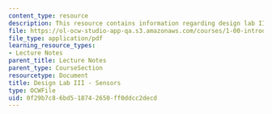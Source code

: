 ```yaml
---
content_type: resource
description: This resource contains information regarding design lab III - sensors.
file: https://ol-ocw-studio-app-qa.s3.amazonaws.com/courses/1-00-introduction-to-computers-and-engineering-problem-solving-spring-2012/0f29b7c86bd518742650ff0ddcc2decd_MIT1_00S12_Lec_27.pdf
file_type: application/pdf
learning_resource_types:
- Lecture Notes
parent_title: Lecture Notes
parent_type: CourseSection
resourcetype: Document
title: Design Lab III - Sensors
type: OCWFile
uid: 0f29b7c8-6bd5-1874-2650-ff0ddcc2decd
---
```

